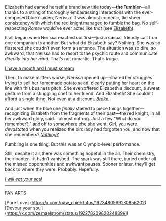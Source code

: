 <!-- title: The Fumbler -->

Elizabeth had earned herself a brand new title today—**the Fumbler**—all thanks to a string of thoroughly embarrassing interactions with the ever-composed blue maiden, Nerissa. It was almost comedic, the sheer consistency with which the red knight managed to fumble the bag. No self-respecting *Romeo* would’ve ever acted like *that* (see [Elizabeth](#node:liz)).

It all began when Nerissa reached out first—just a casual, friendly call from one companion to another. But what did Elizabeth say? Nothing. She was so flustered she couldn’t even form a sentence. The situation was so dire, so awkward, that Nerissa had to resort to the psychic route and communicate *directly into her mind*. That’s not romantic. That’s *tragic*.

[I have a mouth and I must scream](#embed:https://www.youtube.com/live/wnQuawM-3Jc?si=OdzATm030ekRJ4KZ&t=627)

Then, to make matters worse, Nerissa opened up—shared her struggles trying to sell her homemade potato salad, clearly putting her heart on the line with this business pitch. She even offered Elizabeth a discount, a sweet gesture from a struggling chef to her friend. And Elizabeth? She couldn’t afford a single thing. Not even at a discount. [*Broke.*](https://www.youtube.com/live/wnQuawM-3Jc?si=IGTI21nWiEMonaNo&t=1476)

And just when the blue one *finally* started to piece things together—recognizing Elizabeth from the fragments of their past—the red knight, in all her awkward glory, said... almost nothing. Just a few "What do you remember?," and off to somewhere else she went. Girl, you were *devastated* when you realized the bird lady had forgotten you, and now that she remembers? [*Nothing?*](https://www.youtube.com/live/wnQuawM-3Jc?si=rZrI8isM6Zm8ZSzh&t=8191)

Fumbling is one thing. But this was an Olympic-level performance.

Still, despite it all, there was something hopeful in the air. Their chemistry, their banter—it hadn’t vanished. The spark was still there, buried under all the missed opportunities and awkward pauses. Sooner or later, they’ll get back to where they were. Probably. Hopefully.

[*I will eat your soul*](#embed:https://www.youtube.com/live/wnQuawM-3Jc?si=sFtbzq1H7HIFxZeg&t=9752)

---
FAN ARTS

[Pure Love] (https://x.com/paw_chie/status/1923480569280856202)
[Devour your soul] (https://x.com/zelmaelstrom/status/1922782098202488961)
